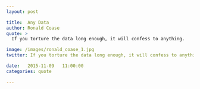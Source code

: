 ```yaml
---
layout: post

title:  Any Data
author: Ronald Coase
quote: >
  If you torture the data long enough, it will confess to anything.

image: /images/ronald_coase_1.jpg
twitter: If you torture the data long enough, it will confess to anything. Ronald Coase http://quotes.stockflare.com/

date:   2015-11-09	 11:00:00
categories: quote

---
```


